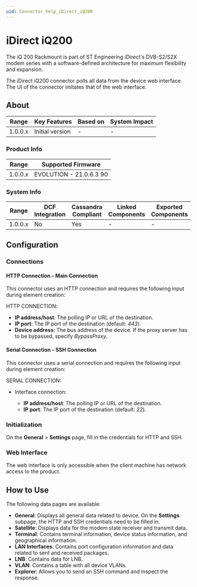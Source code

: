 ```yaml
---
uid: Connector_help_iDirect_iQ200
---
```


# iDirect iQ200

The iQ 200 Rackmount is part of ST Engineering iDirect's DVB-S2/S2X modem series with a software-defined architecture for maximum flexibility and expansion.

The iDirect iQ200 connector polls all data from the device web interface. The UI of the connector imitates that of the web interface.

## About

| **Range** | **Key Features** | **Based on** | **System Impact** |
|-----------|------------------|--------------|-------------------|
| 1.0.0.x   | Initial version  | \-           | \-                |

### Product Info

| **Range** | **Supported Firmware**  |
|-----------|-------------------------|
| 1.0.0.x   | EVOLUTION - 21.0.6.3 90 |

### System Info

| Range     | DCF Integration     | Cassandra Compliant     | Linked Components     | Exported Components     |
|-----------|---------------------|-------------------------|-----------------------|-------------------------|
| 1.0.0.x   | No                  | Yes                     | \-                    | \-                      |

## Configuration

### Connections

#### HTTP Connection - Main Connection

This connector uses an HTTP connection and requires the following input during element creation:

HTTP CONNECTION:

- **IP address/host**: The polling IP or URL of the destination.
- **IP port**: The IP port of the destination (default: *443*).
- **Device address**: The bus address of the device. If the proxy server has to be bypassed, specify *BypassProxy*.

#### Serial Connection - SSH Connection

This connector uses a serial connection and requires the following input during element creation:

SERIAL CONNECTION:

- Interface connection:

  - **IP address/host**: The polling IP or URL of the destination.
  - **IP port**: The IP port of the destination (default: *22*).

### Initialization

On the **General** \> **Settings** page, fill in the credentials for HTTP and SSH.

### Web Interface

The web interface is only accessible when the client machine has network access to the product.

## How to Use

The following data pages are available:

- **General**: Displays all general data related to device. On the **Settings** subpage, the HTTP and SSH credentials need to be filled in.
- **Satellite**: Displays data for the modem state receiver and transmit data.
- **Terminal**: Contains terminal information, device status information, and geographical information.
- **LAN Interfaces**: Contains port configuration information and data related to sent and received packages.
- **LNB**: Contains data for LNB.
- **VLAN**: Contains a table with all device VLANs.
- **Explorer**: Allows you to send an SSH command and inspect the response.
